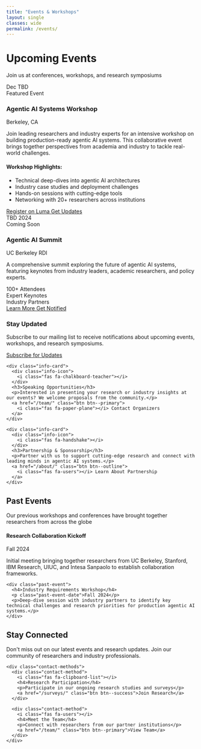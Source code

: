 ```yaml
---
title: "Events & Workshops"
layout: single
classes: wide
permalink: /events/
---
```


<div class="events-hero">
  <div class="events-hero-content">
    <h1><i class="fas fa-calendar-alt"></i> Upcoming Events</h1>
    <p class="events-subtitle">Join us at conferences, workshops, and research symposiums</p>
  </div>
</div>

<div class="events-grid">
  <div class="event-card featured">
    <div class="event-header">
      <div class="event-date">
        <span class="month">Dec</span>
        <span class="day">TBD</span>
      </div>
      <div class="event-status featured-badge">
        <i class="fas fa-star"></i> Featured Event
      </div>
    </div>
    <div class="event-content">
      <h3>Agentic AI Systems Workshop</h3>
      <p class="event-location">
        <i class="fas fa-map-marker-alt"></i> Berkeley, CA
      </p>
      <p class="event-description">
        Join leading researchers and industry experts for an intensive workshop on building production-ready agentic AI systems. This collaborative event brings together perspectives from academia and industry to tackle real-world challenges.
      </p>
      <div class="event-highlights">
        <h4>Workshop Highlights:</h4>
        <ul>
          <li>Technical deep-dives into agentic AI architectures</li>
          <li>Industry case studies and deployment challenges</li>
          <li>Hands-on sessions with cutting-edge tools</li>
          <li>Networking with 20+ researchers across institutions</li>
        </ul>
      </div>
      <div class="event-actions">
        <a href="https://lu.ma/x16vikh7" class="btn btn--primary" target="_blank" rel="noopener">
          <i class="fab fa-luma"></i> Register on Luma
        </a>
        <a href="#contact" class="btn btn--success">
          <i class="fas fa-envelope"></i> Get Updates
        </a>
      </div>
    </div>
  </div>

  <div class="event-card">
    <div class="event-header">
      <div class="event-date">
        <span class="month">TBD</span>
        <span class="day">2024</span>
      </div>
      <div class="event-status upcoming-badge">
        <i class="fas fa-clock"></i> Coming Soon
      </div>
    </div>
    <div class="event-content">
      <h3>Agentic AI Summit</h3>
      <p class="event-location">
        <i class="fas fa-university"></i> UC Berkeley RDI
      </p>
      <p class="event-description">
        A comprehensive summit exploring the future of agentic AI systems, featuring keynotes from industry leaders, academic researchers, and policy experts.
      </p>
      <div class="event-features">
        <div class="feature">
          <i class="fas fa-users"></i>
          <span>100+ Attendees</span>
        </div>
        <div class="feature">
          <i class="fas fa-microphone"></i>
          <span>Expert Keynotes</span>
        </div>
        <div class="feature">
          <i class="fas fa-handshake"></i>
          <span>Industry Partners</span>
        </div>
      </div>
      <div class="event-actions">
        <a href="https://rdi.berkeley.edu/events/agentic-ai-summit" class="btn btn--primary" target="_blank" rel="noopener">
          <i class="fas fa-external-link-alt"></i> Learn More
        </a>
        <a href="#contact" class="btn btn--outline">
          <i class="fas fa-bell"></i> Get Notified
        </a>
      </div>
    </div>
  </div>
</div>

<div class="events-info-section">
  <div class="info-grid">
    <div class="info-card">
      <div class="info-icon">
        <i class="fas fa-calendar-check"></i>
      </div>
      <h3>Stay Updated</h3>
      <p>Subscribe to our mailing list to receive notifications about upcoming events, workshops, and research symposiums.</p>
      <a href="/surveys/" class="btn btn--success">
        <i class="fas fa-envelope-open"></i> Subscribe for Updates
      </a>
    </div>
    
    <div class="info-card">
      <div class="info-icon">
        <i class="fas fa-chalkboard-teacher"></i>
      </div>
      <h3>Speaking Opportunities</h3>
      <p>Interested in presenting your research or industry insights at our events? We welcome proposals from the community.</p>
      <a href="/team/" class="btn btn--primary">
        <i class="fas fa-paper-plane"></i> Contact Organizers
      </a>
    </div>
    
    <div class="info-card">
      <div class="info-icon">
        <i class="fas fa-handshake"></i>
      </div>
      <h3>Partnership & Sponsorship</h3>
      <p>Partner with us to support cutting-edge research and connect with leading minds in agentic AI systems.</p>
      <a href="/about/" class="btn btn--outline">
        <i class="fas fa-users"></i> Learn About Partnership
      </a>
    </div>
  </div>
</div>

<div class="past-events-section">
  <h2><i class="fas fa-history"></i> Past Events</h2>
  <p class="section-subtitle">Our previous workshops and conferences have brought together researchers from across the globe</p>
  
  <div class="past-events-grid">
    <div class="past-event">
      <h4>Research Collaboration Kickoff</h4>
      <p class="past-event-date">Fall 2024</p>
      <p>Initial meeting bringing together researchers from UC Berkeley, Stanford, IBM Research, UIUC, and Intesa Sanpaolo to establish collaboration frameworks.</p>
    </div>
    
    <div class="past-event">
      <h4>Industry Requirements Workshop</h4>
      <p class="past-event-date">Fall 2024</p>
      <p>Deep-dive session with industry partners to identify key technical challenges and research priorities for production agentic AI systems.</p>
    </div>
  </div>
</div>

<div id="contact" class="contact-cta-section">
  <div class="contact-cta-content">
    <h2><i class="fas fa-envelope"></i> Stay Connected</h2>
    <p>Don't miss out on our latest events and research updates. Join our community of researchers and industry professionals.</p>
    
    <div class="contact-methods">
      <div class="contact-method">
        <i class="fas fa-clipboard-list"></i>
        <h4>Research Participation</h4>
        <p>Participate in our ongoing research studies and surveys</p>
        <a href="/surveys/" class="btn btn--success">Join Research</a>
      </div>
      
      <div class="contact-method">
        <i class="fas fa-users"></i>
        <h4>Meet the Team</h4>
        <p>Connect with researchers from our partner institutions</p>
        <a href="/team/" class="btn btn--primary">View Team</a>
      </div>
    </div>
  </div>
</div>
